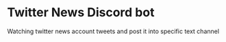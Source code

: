 # Twitter News Discord bot
Watching twitter news account tweets and post it into specific text channel
